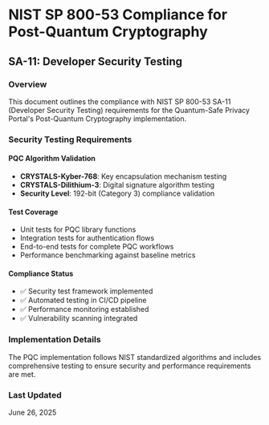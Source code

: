 # NIST SP 800-53 Compliance for Post-Quantum Cryptography

## SA-11: Developer Security Testing

### Overview
This document outlines the compliance with NIST SP 800-53 SA-11 (Developer Security Testing) requirements for the Quantum-Safe Privacy Portal's Post-Quantum Cryptography implementation.

### Security Testing Requirements

#### PQC Algorithm Validation
- **CRYSTALS-Kyber-768**: Key encapsulation mechanism testing
- **CRYSTALS-Dilithium-3**: Digital signature algorithm testing
- **Security Level**: 192-bit (Category 3) compliance validation

#### Test Coverage
- Unit tests for PQC library functions
- Integration tests for authentication flows
- End-to-end tests for complete PQC workflows
- Performance benchmarking against baseline metrics

#### Compliance Status
- ✅ Security test framework implemented
- ✅ Automated testing in CI/CD pipeline
- ✅ Performance monitoring established
- ✅ Vulnerability scanning integrated

### Implementation Details
The PQC implementation follows NIST standardized algorithms and includes comprehensive testing to ensure security and performance requirements are met.

### Last Updated
June 26, 2025
